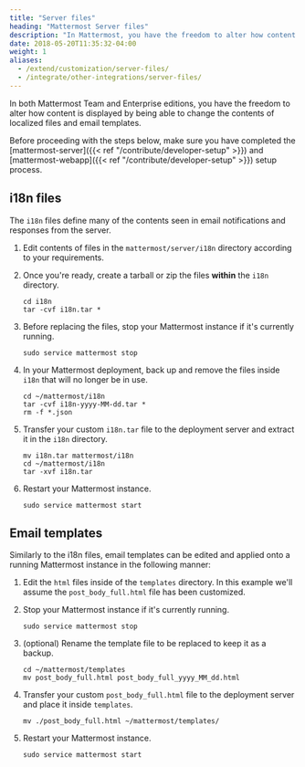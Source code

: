 ```yaml
---
title: "Server files"
heading: "Mattermost Server files"
description: "In Mattermost, you have the freedom to alter how content is displayed by being able to change the contents of localized files and email templates."
date: 2018-05-20T11:35:32-04:00
weight: 1
aliases:
  - /extend/customization/server-files/
  - /integrate/other-integrations/server-files/
---
```


In both Mattermost Team and Enterprise editions, you have the freedom to alter how content is displayed by being able to change the contents of localized files and email templates.

Before proceeding with the steps below, make sure you have completed the [mattermost-server]({{< ref "/contribute/developer-setup" >}}) and [mattermost-webapp]({{< ref "/contribute/developer-setup" >}}) setup process.

## i18n files
The `i18n` files define many of the contents seen in email notifications and responses from the server.

1. Edit contents of files in the `mattermost/server/i18n` directory according to your requirements.

2. Once you're ready, create a tarball or zip the files __within__ the `i18n` directory.

    ```shell
    cd i18n
    tar -cvf i18n.tar *
    ```

3. Before replacing the files, stop your Mattermost instance if it's currently running.

    ```shell
    sudo service mattermost stop
    ```

4. In your Mattermost deployment, back up and remove the files inside `i18n` that will no longer be in use.

    ```shell
    cd ~/mattermost/i18n
    tar -cvf i18n-yyyy-MM-dd.tar *
    rm -f *.json
    ```

5. Transfer your custom `i18n.tar` file to the deployment server and extract it in the `i18n` directory.

    ```shell
    mv i18n.tar mattermost/i18n
    cd ~/mattermost/i18n
    tar -xvf i18n.tar
    ```

6. Restart your Mattermost instance.

    ```shell
    sudo service mattermost start
    ```

## Email templates
Similarly to the i18n files, email templates can be edited and applied onto a running Mattermost instance in the following manner:

1. Edit the `html` files inside of the `templates` directory. In this example we'll assume the `post_body_full.html` file has been customized.

2. Stop your Mattermost instance if it's currently running.

    ```shell
    sudo service mattermost stop
    ```

3. (optional) Rename the template file to be replaced to keep it as a backup.

    ```shell
    cd ~/mattermost/templates
    mv post_body_full.html post_body_full_yyyy_MM_dd.html
    ```

4. Transfer your custom `post_body_full.html` file to the deployment server and place it inside `templates`.
   
    ```shell
    mv ./post_body_full.html ~/mattermost/templates/
    ```

5. Restart your Mattermost instance.
   
    ```shell
    sudo service mattermost start
    ```

